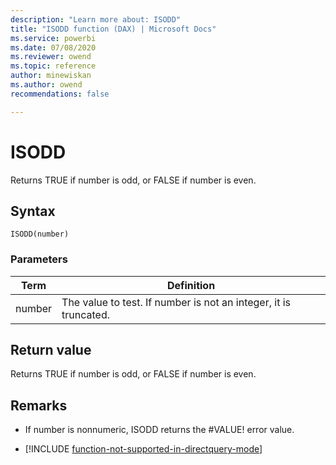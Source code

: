 ```yaml
---
description: "Learn more about: ISODD"
title: "ISODD function (DAX) | Microsoft Docs"
ms.service: powerbi 
ms.date: 07/08/2020
ms.reviewer: owend
ms.topic: reference
author: minewiskan
ms.author: owend 
recommendations: false

---
```

# ISODD

Returns TRUE if number is odd, or FALSE if number is even.  
  
## Syntax  
  
```dax
ISODD(number)  
```
  
### Parameters  
  
|Term|Definition|  
|--------|--------------|  
|number|The value to test. If number is not an integer, it is truncated.|  
  
## Return value

Returns TRUE if number is odd, or FALSE if number is even.  
  
## Remarks

- If number is nonnumeric, ISODD returns the #VALUE! error value.  

- [!INCLUDE [function-not-supported-in-directquery-mode](includes/function-not-supported-in-directquery-mode.md)]
